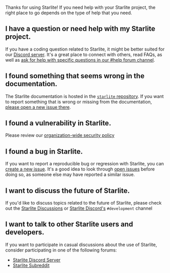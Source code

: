 Thanks for using Starlite! If you need help with your Starlite project, the right place to go depends on the type of help that you need.

## I have a question or need help with my Starlite project.

If you have a coding question related to Starlite, it might be better suited for our [Discord server][discord]. 
It's a great place to connect with others, read FAQs, as well as [ask for help with specific questions in our #help forum channel][discordhelp].

## I found something that seems wrong in the documentation.

The Starlite documentation is hosted in the [`starlite` repository][repo]. 
If you want to report something that is wrong or missing from the documentation, [please open a new issue there][repo-newissue].

## I found a vulnerability in Starlite.

Please review our [organization-wide security policy][security]

## I found a bug in Starlite.

If you want to report a reproducible bug or regression with Starlite, 
you can [create a new issue][bugreport]. 
It's a good idea to look through [open issues][openissues] before doing so, 
as someone else may have reported a similar issue.

## I want to discuss the future of Starlite.

If you'd like to discuss topics related to the future of Starlite, 
please check out the [Starlite Discussions][ghdiscussions] or [Starlite Discord's][discord] `#development` channel

## I want to talk to other Starlite users and developers.

If you want to participate in casual discussions about the use of Starlite, 
consider participating in one of the following forums:

- [Starlite Discord Server][discord]
- [Starlite Subreddit][subreddit]

[discord]: https://discord.gg/X3FJqy8d2j
[discordhelp]: https://discord.gg/3vB3U8VPDP
[subreddit]: https://www.reddit.com/r/starlite
[ghdiscussions]: https://github.com/orgs/starlite-api/discussions
[repo]: https://github.com/starlite-api/starlite
[repo-newissue]: https://github.com/starlite-api/starlite/issues/new/choose
[openissues]: https://github.com/search?q=user%3Astarlite-api+state%3Aopen&type=Issues&ref=advsearch&l=&l=
[bugreport]: https://github.com/starlite-api/starlite/issues/new?assignees=&labels=bug%2C+triage+required&template=bug_report.md&title=Bug%3A+
[security]: https://github.com/starlite-api/.github/security/policy
